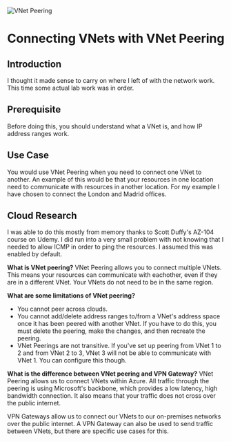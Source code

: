 ![VNet Peering](https://user-images.githubusercontent.com/53405071/106398364-467d4f00-640a-11eb-98a6-895fb396bff8.png)

# Connecting VNets with VNet Peering

## Introduction

I thought it made sense to carry on where I left of with the network work. This time some actual lab work was in order. 

## Prerequisite

Before doing this, you should understand what a VNet is, and how IP address ranges work. 

## Use Case

You would use VNet Peering when you need to connect one VNet to another. An example of this would be that your resources in one location need to communicate with resources in another location. For my example I have chosen to connect the London and Madrid offices. 

## Cloud Research

I was able to do this mostly from memory thanks to Scott Duffy's AZ-104 course on Udemy. I did run into a very small problem with not knowing that I needed to allow ICMP in order to ping the resources. I assumed this was enabled by default.

**What is VNet peering?**
VNet Peering allows you to connect multiple VNets. This means your resources can communicate with eachother, even if they are in a different VNet. Your VNets do not need to be in the same region.

**What are some limitations of VNet peering?**
* You cannot peer across clouds.
* You cannot add/delete address ranges to/from a VNet's address space once it has been peered with another VNet. If you have to do this, you must delete the peering, make the changes, and then recreate the peering.
* VNet Peerings are not transitive. If you've set up peering from VNet 1 to 2 and from VNet 2 to 3, VNet 3 will not be able to communicate with VNet 1. You can configure this though.

**What is the difference between VNet peering and VPN Gateway?**
VNet Peering allows us to connect VNets within Azure. All traffic through the peering is using Microsoft's backbone, which provides a low latency, high bandwidth connection. It also means that your traffic does not cross over the public internet.

VPN Gateways allow us to connect our VNets to our on-premises networks over the public internet. A VPN Gateway can also be used to send traffic between VNets, but there are specific use cases for this. 
